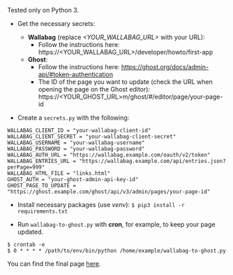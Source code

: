 Tested only on Python 3.

* Get the necessary secrets:
  * **Wallabag** (replace _<YOUR_WALLABAG_URL>_ with your URL):
    * Follow the instructions here: https://<YOUR_WALLABAG_URL>/developer/howto/first-app
  * **Ghost**:
    * Follow the instructions here: https://ghost.org/docs/admin-api/#token-authentication
    * The ID of the page you want to update (check the URL when opening the page on the Ghost editor): https://<YOUR_GHOST_URL>m/ghost/#/editor/page/your-page-id

* Create a ```secrets.py``` with the following:

```
WALLABAG_CLIENT_ID = "your-wallabag-client-id"
WALLABAG_CLIENT_SECRET = "your-wallabag-client-secret"
WALLABAG_USERNAME = "your-wallabag-username"
WALLABAG_PASSWORD = "your-wallabag-password"
WALLABAG_AUTH_URL = "https://wallabag.example.com/oauth/v2/token"
WALLABAG_ENTRIES_URL = "https://wallabag.example.com/api/entries.json?perPage=999"
WALLABAG_HTML_FILE = "links.html"
GHOST_AUTH = "your-ghost-admin-api-key-id"
GHOST_PAGE_TO_UPDATE = "https://ghost.example.com/ghost/api/v3/admin/pages/your-page-id"
```

* Install necessary packages (use _venv_):
```$ pip3 install -r requirements.txt```

* Run ```wallabag-to-ghost.py``` with **cron**, for example, to keep your page updated.

```
$ crontab -e
$ 0 * * * * /path/to/env/bin/python /home/example/wallabag-to-ghost.py
```

You can find the final page <a href="https://diogoferreira.pt/bookmarks/" target="_blank">here</a>.
